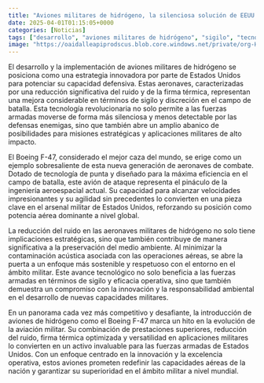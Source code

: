 ```yaml
---
title: "Aviones militares de hidrógeno, la silenciosa solución de EEUU para pasar desapercibidos por las defensas enemigas"
date: 2025-04-01T01:15:05+0000
categories: [Noticias]
tags: ["desarrollo", "aviones militares de hidrógeno", "sigilo", "tecnología de punta", "Boeing F-47", "eficiencia", "sostenibilidad."]
image: "https://oaidalleapiprodscus.blob.core.windows.net/private/org-HKmKxpuNw3Y88lm4EBrIPq0n/user-ZwiCXOggLL8ZNNKE2g7rXFmV/img-GX2r8Y3DLfYZxsShff3AUI1r.png?st=2025-04-01T00%3A15%3A05Z&se=2025-04-01T02%3A15%3A05Z&sp=r&sv=2024-08-04&sr=b&rscd=inline&rsct=image/png&skoid=d505667d-d6c1-4a0a-bac7-5c84a87759f8&sktid=a48cca56-e6da-484e-a814-9c849652bcb3&skt=2025-03-31T22%3A31%3A27Z&ske=2025-04-01T22%3A31%3A27Z&sks=b&skv=2024-08-04&sig=zi/H079anMyl9hMLxFXB5MZyfiMkyVtkvZs8Wo%2B6Eew%3D"
---
```


El desarrollo y la implementación de aviones militares de hidrógeno se posiciona como una estrategia innovadora por parte de Estados Unidos para potenciar su capacidad defensiva. Estas aeronaves, caracterizadas por una reducción significativa del ruido y de la firma térmica, representan una mejora considerable en términos de sigilo y discreción en el campo de batalla. Esta tecnología revolucionaria no solo permite a las fuerzas armadas moverse de forma más silenciosa y menos detectable por las defensas enemigas, sino que también abre un amplio abanico de posibilidades para misiones estratégicas y aplicaciones militares de alto impacto.

El Boeing F-47, considerado el mejor caza del mundo, se erige como un ejemplo sobresaliente de esta nueva generación de aeronaves de combate. Dotado de tecnología de punta y diseñado para la máxima eficiencia en el campo de batalla, este avión de ataque representa el pináculo de la ingeniería aeroespacial actual. Su capacidad para alcanzar velocidades impresionantes y su agilidad sin precedentes lo convierten en una pieza clave en el arsenal militar de Estados Unidos, reforzando su posición como potencia aérea dominante a nivel global.

La reducción del ruido en las aeronaves militares de hidrógeno no solo tiene implicaciones estratégicas, sino que también contribuye de manera significativa a la preservación del medio ambiente. Al minimizar la contaminación acústica asociada con las operaciones aéreas, se abre la puerta a un enfoque más sostenible y respetuoso con el entorno en el ámbito militar. Este avance tecnológico no solo beneficia a las fuerzas armadas en términos de sigilo y eficacia operativa, sino que también demuestra un compromiso con la innovación y la responsabilidad ambiental en el desarrollo de nuevas capacidades militares.

En un panorama cada vez más competitivo y desafiante, la introducción de aviones de hidrógeno como el Boeing F-47 marca un hito en la evolución de la aviación militar. Su combinación de prestaciones superiores, reducción del ruido, firma térmica optimizada y versatilidad en aplicaciones militares lo convierten en un activo invaluable para las fuerzas armadas de Estados Unidos. Con un enfoque centrado en la innovación y la excelencia operativa, estos aviones prometen redefinir las capacidades aéreas de la nación y garantizar su superioridad en el ámbito militar a nivel mundial.
    